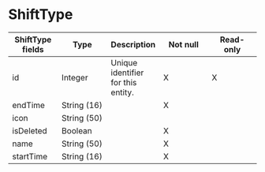 # ShiftType



<table>
    <colgroup>
        <col width="20%" />
        <col width="20%" />
        <col width="20%" />
        <col width="20%" />
        <col width="20%" />
    </colgroup>
    <thead>
        <tr class="header">
            <th>ShiftType fields</th>
            <th>Type</th>
            <th>Description</th>
            <th>Not null</th>
            <th>Read-only</th>
        </tr>
    </thead>
    <tbody>
        <tr class="even">
            <td>id</td>
            <td>Integer</td>
            <td>Unique identifier for this entity.</td>
            <td>X</td>
            <td>X</td>
        </tr>
        <tr class="odd">
            <td>endTime</td>
            <td>String (16)</td>
            <td></td>
            <td>X</td>
            <td></td>
        </tr>
        <tr class="even">
            <td>icon</td>
            <td>String (50)</td>
            <td></td>
            <td></td>
            <td></td>
        </tr>
        <tr class="odd">
            <td>isDeleted</td>
            <td>Boolean</td>
            <td></td>
            <td>X</td>
            <td></td>
        </tr>
        <tr class="even">
            <td>name</td>
            <td>String (50)</td>
            <td></td>
            <td>X</td>
            <td></td>
        </tr>
        <tr class="odd">
            <td>startTime</td>
            <td>String (16)</td>
            <td></td>
            <td>X</td>
            <td></td>
        </tr>
    </tbody>
</table>
